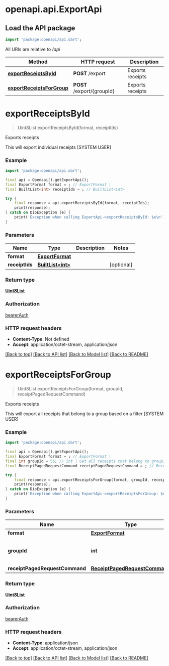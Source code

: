 # openapi.api.ExportApi

## Load the API package
```dart
import 'package:openapi/api.dart';
```

All URIs are relative to */api*

Method | HTTP request | Description
------------- | ------------- | -------------
[**exportReceiptsById**](ExportApi.md#exportreceiptsbyid) | **POST** /export | Exports receipts
[**exportReceiptsForGroup**](ExportApi.md#exportreceiptsforgroup) | **POST** /export/{groupId} | Exports receipts


# **exportReceiptsById**
> Uint8List exportReceiptsById(format, receiptIds)

Exports receipts

This will export individual receipts [SYSTEM USER]

### Example
```dart
import 'package:openapi/api.dart';

final api = Openapi().getExportApi();
final ExportFormat format = ; // ExportFormat | 
final BuiltList<int> receiptIds = ; // BuiltList<int> | 

try {
    final response = api.exportReceiptsById(format, receiptIds);
    print(response);
} catch on DioException (e) {
    print('Exception when calling ExportApi->exportReceiptsById: $e\n');
}
```

### Parameters

Name | Type | Description  | Notes
------------- | ------------- | ------------- | -------------
 **format** | [**ExportFormat**](.md)|  | 
 **receiptIds** | [**BuiltList&lt;int&gt;**](int.md)|  | [optional] 

### Return type

[**Uint8List**](Uint8List.md)

### Authorization

[bearerAuth](../README.md#bearerAuth)

### HTTP request headers

 - **Content-Type**: Not defined
 - **Accept**: application/octet-stream, application/json

[[Back to top]](#) [[Back to API list]](../README.md#documentation-for-api-endpoints) [[Back to Model list]](../README.md#documentation-for-models) [[Back to README]](../README.md)

# **exportReceiptsForGroup**
> Uint8List exportReceiptsForGroup(format, groupId, receiptPagedRequestCommand)

Exports receipts

This will export all receipts that belong to a group based on a filter [SYSTEM USER]

### Example
```dart
import 'package:openapi/api.dart';

final api = Openapi().getExportApi();
final ExportFormat format = ; // ExportFormat | 
final int groupId = 56; // int | Get all receipts that belong to groupId
final ReceiptPagedRequestCommand receiptPagedRequestCommand = ; // ReceiptPagedRequestCommand | 

try {
    final response = api.exportReceiptsForGroup(format, groupId, receiptPagedRequestCommand);
    print(response);
} catch on DioException (e) {
    print('Exception when calling ExportApi->exportReceiptsForGroup: $e\n');
}
```

### Parameters

Name | Type | Description  | Notes
------------- | ------------- | ------------- | -------------
 **format** | [**ExportFormat**](.md)|  | 
 **groupId** | **int**| Get all receipts that belong to groupId | 
 **receiptPagedRequestCommand** | [**ReceiptPagedRequestCommand**](ReceiptPagedRequestCommand.md)|  | 

### Return type

[**Uint8List**](Uint8List.md)

### Authorization

[bearerAuth](../README.md#bearerAuth)

### HTTP request headers

 - **Content-Type**: application/json
 - **Accept**: application/octet-stream, application/json

[[Back to top]](#) [[Back to API list]](../README.md#documentation-for-api-endpoints) [[Back to Model list]](../README.md#documentation-for-models) [[Back to README]](../README.md)

